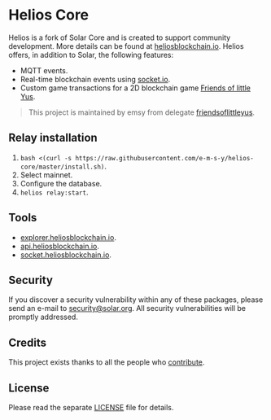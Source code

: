 # Helios Core
Helios is a fork of Solar Core and is created to support community development. More details can be found at [heliosblockchain.io](https://heliosblockchain.io). Helios offers, in addition to Solar, the following features:

- MQTT events.
- Real-time blockchain events using [socket.io](https://socket.io).
- Custom game transactions for a 2D blockchain game [Friends of little Yus](https://store.steampowered.com/app/1752430).

> This project is maintained by emsy from delegate [friendsoflittleyus](https://friendsoflittleyus.nl).

## Relay installation

1. `bash <(curl -s https://raw.githubusercontent.com/e-m-s-y/helios-core/master/install.sh)`.
2. Select mainnet.
3. Configure the database.
4. `helios relay:start`.

## Tools
- [explorer.heliosblockchain.io](https://explorer.heliosblockchain.io).
- [api.heliosblockchain.io](https://api.heliosblockchain.io).
- [socket.heliosblockchain.io](https://socket.heliosblockchain.io).

## Security

If you discover a security vulnerability within any of these packages, please send an e-mail to security@solar.org. All security vulnerabilities will be promptly addressed.

## Credits

This project exists thanks to all the people who [contribute](../../contributors).

## License

Please read the separate [LICENSE](LICENSE) file for details.
